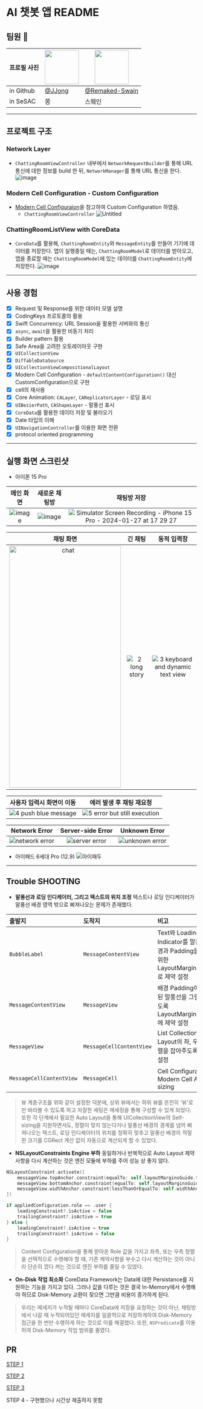 # AI 챗봇 앱 README

## 팀원 :busts_in_silhouette: 
| 프로필 사진 | <a href="https://github.com/shlim0"><img src="https://avatars.githubusercontent.com/u/46235301?v=4" width=90></a> | <a href="https://github.com/shlim0"><img src="https://avatars.githubusercontent.com/u/99116619?v=4" width=90></a> |
| ---- | ---------- | --------- | 
| in Github | [@JJong](https://github.com/shlim0) | [@Remaked-Swain](https://github.com/Remaked-Swain)
| in SeSAC | 쫑 | 스웨인

---

## 프로젝트 구조
### Network Layer
- `ChattingRoomViewController` 내부에서 `NetworkRequestBuilder`를 통해 URL 통신에 대한 정보를 build 한 뒤, `NetworkManager`를 통해 URL 통신을 한다.
![image](https://hackmd.io/_uploads/Bkt-rVzqp.png)
### Modern Cell Configuration - Custom Configuration
- [Modern Cell Configuraion](https://developer.apple.com/documentation/uikit/views_and_controls/collection_views/implementing_modern_collection_views)을 참고하여 Custom Configuration 하였음.
    - `ChattingRoomViewController`
![Untitled](https://hackmd.io/_uploads/ByGUrVG5a.png)
### ChattingRoomListView with CoreData
- `CoreData`를 활용해, `ChattingRoomEntity`와 `MessageEntity`를 만들어 기기에 데이터를 저장한다. 앱이 실행중일 때는, `ChattingRoomModel`로 데이터를 받아오고, 앱을 종료할 때는 `ChattingRoomModel`에 있는 데이터를 `ChattingRoomEntity`에 저장한다.
![image](https://hackmd.io/_uploads/rkO6v4zcp.png)

-------------
## 사용 경험
- [x] Request 및 Response를 위한 데이터 모델 설명
- [x] CodingKeys 프로토콜의 활용
- [x] Swift Concurrency: URL Session을 활용한 서버와의 통신
- [x] `async`, `await`을 활용한 비동기 처리
- [x] Builder pattern 활용
- [x] Safe Area을 고려한 오토레이아웃 구현
- [x] `UICollectionView`
- [x] `DiffableDataSource`
- [x] `UICollectionViewCompositionalLayout`
- [x] Modern Cell Configuration - `defaultContentConfiguration()` 대신 CustomConfiguration으로 구현
- [x] cell의 재사용
- [x] Core Animation: `CALayer`, `CAReplicatorLayer` - 로딩 표시
- [x] `UIBezierPath`, `CAShapeLayer` - 말풍선 표시
- [x] `CoreData`를 활용한 데이터 저장 및 불러오기
- [x] Date 타입의 이해
- [x] `UINavigationController`를 이용한 화면 전환
- [x] protocol oriented programming

------------

## 실행 화면 스크린샷
- 아이폰 15 Pro

| 메인 화면 | 새로운 채팅방 | 채팅방 저장 |
|:-------:|:-------:|:-------:|
| ![image](https://hackmd.io/_uploads/SyyMgVf9p.png) | ![image](https://hackmd.io/_uploads/r1QEkVz56.png) | ![Simulator Screen Recording - iPhone 15 Pro - 2024-01-27 at 17 29 27](https://github.com/Remaked-Swain/ios-chat-bot/assets/46235301/933c2670-0e22-4156-afd9-607ead722eb0) |

| 채팅 화면 | 긴 채팅 | 동적 입력창 |
|:-------:|:-------:|:-------:|
| <img src="https://github.com/tasty-code/ios-chat-bot/assets/46235301/2cdae929-1ea2-4746-908b-4d86f2fb5da9" alt="chat" width="295px" height="640px"> |  ![2  long story](https://github.com/tasty-code/ios-chat-bot/assets/46235301/bd68cc95-0d2f-45db-8c2c-e4a9dcd83967) |  ![3  keyboard and dynamic text view](https://github.com/tasty-code/ios-chat-bot/assets/46235301/8307a587-0b50-4d40-87ad-8f7a87d9c57d) |

| 사용자 입력시 화면이 이동 | 에러 발생 후 채팅 재요청 |
|:-------:|:-------:|
|  ![4  push blue message](https://github.com/tasty-code/ios-chat-bot/assets/46235301/12c1b3b9-f12d-47e8-9bbf-b221dad68b42) |  ![5  error but still execution](https://github.com/tasty-code/ios-chat-bot/assets/46235301/cf4b6ade-ecd6-40e4-9230-7048b3b46b9c) |

| Network Error | Server-side Error | Unknown Error |
|:-------:|:-------:|:-------:|
|  ![network error](https://github.com/tasty-code/ios-chat-bot/assets/46235301/e42c9e71-4554-4958-a697-2c0c8b941311) |  ![server error](https://github.com/tasty-code/ios-chat-bot/assets/46235301/619de5d8-d905-4332-92f4-95c6e2bcd33d) |  ![unknown error](https://github.com/tasty-code/ios-chat-bot/assets/46235301/f8d1d12e-ca4d-4ce8-85ea-fd9efcb55178) |


- 아이패드 6세대 Pro (12.9)
![아이패두](https://github.com/tasty-code/ios-chat-bot/assets/46235301/36839f27-d72e-4f8a-b119-5e29f59333af)

-----------------

## Trouble SHOOTING
- **말풍선과 로딩 인디케이터, 그리고 텍스트의 위치 조정**
    텍스트나 로딩 인디케이터가 말풍선 배경 영역 밖으로 삐져나오는 문제가 존재했다.

|출발지|도착지|비고|
|:-|:-|:-|
|`BubbleLabel`|`MessageContentView`|Text와 Loading Indicator를 말풍선 배경과 Padding을 주기 위한 LayoutMarginsGuide로 제약 설정|
|`MessageContentView`|`MessageView`|배경 Padding이 확보된 말풍선을 그릴 수 있도록 LayoutMarginsGuide에 제약 설정|
|`MessageView`|`MessageCellContentView`|List CollectionView Layout의 좌, 우측 정렬을 잡아주도록 제약 설정|
|`MessageCellContentView`|`MessageCell`|Cell Configuration과 Modern Cell Auto-sizing|

> 뷰 계층구조를 위와 같이 설정한 덕분에, 상위 뷰에서는 하위 뷰를 온전히 '뷰'로만 바라볼 수 있도록 하고 자잘한 세팅은 메세징을 통해 구성할 수 있게 되었다.
> 또한 각 단계에서 필요한 Auto Layout을 통해 UICollectionView의 Self-sizing을 지원하면서도, 정렬이 맞지 않는다거나 말풍선 배경의 경계를 넘어 삐져나오는 텍스트, 로딩 인디케이터의 위치를 정확히 맞추고 말풍선 배경의 적절한 크기를 CGRect 계산 없이 자동으로 계산되게 할 수 있었다.

- **NSLayoutConstraints Engine 부하**
    동일하거나 반복적으로 Auto Layout 제약사항을 다시 계산하는 것은 엔진 모듈에 부하를 주어 성능 상 좋지 않다.
```swift
NSLayoutConstraint.activate([
    messageView.topAnchor.constraint(equalTo: self.layoutMarginsGuide.topAnchor),
    messageView.bottomAnchor.constraint(equalTo: self.layoutMarginsGuide.bottomAnchor),
    messageView.widthAnchor.constraint(lessThanOrEqualTo: self.widthAnchor, multiplier: labelWidthRatio)
])

if appliedConfiguration.role == .user {
    leadingConstraint?.isActive = false
    trailingConstraint?.isActive = true
} else {
    leadingConstraint?.isActive = true
    trailingConstraint?.isActive = false
}
```

> Content Configuration을 통해 받아온 Role 값을 가지고 좌측, 또는 우측 정렬을 선택적으로 수행해야 할 때, 기존 제약사항을 부수고 다시 계산하는 것이 아니라 단순히 껐다 켜는 것으로 엔진 부하를 줄일 수 있었다.

- **On-Disk 작업 최소화**
CoreData Framework는 Data에 대한 Persistance를 지원하는 기능을 가지고 있다. 그러나 값을 다루는 것은 결국 In-Memory에서 수행해야 하므로 Disk-Memory 교환이 잦으면 그만큼 비용이 증가하게 된다.
> 우리는 메세지가 누적될 때마다 CoreData에 저장을 요청하는 것이 아닌, 채팅방에서 나갈 때 누적되어있던 메세지를 일괄적으로 저장하게하여 Disk-Memory 접근을 한 번만 수행하게 하는 것으로 이를 해결했다. 또한, `NSPredicate`를 이용하여 Disk-Memory 작업 범위를 줄였다.

## PR
[STEP 1](https://github.com/tasty-code/ios-chat-bot/pull/2)

[STEP 2](https://github.com/tasty-code/ios-chat-bot/pull/16)

[STEP 3](https://github.com/tasty-code/ios-chat-bot/pull/21)

STEP 4 - 구현했으나 시간상 제출하지 못함
